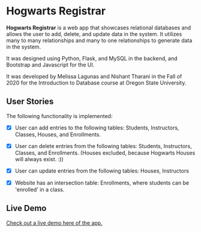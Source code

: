 # Hogwarts Registrar

**Hogwarts Registrar** is a web app that showcases relational databases and allows the user to add, delete, and update data in the system. 
It utilizes many to many relationships and many to one relationships to generate data in the system.

It was designed using Python, Flask, and MySQL in the backend, and Bootstrap and Javascript for the UI.

It was developed by Melissa Lagunas and Nishant Tharani in the Fall of 2020 for the Introduction to Database course at Oregon State University. 


## User Stories

The following functionality is implemented:

- [X] User can add entries to the following tables: Students, Instructors, Classes, Houses, and Enrollments. 
- [X]  User can delete entries from the following tables: Students, Instructors, Classes, and Enrollments. (Houses excluded, because Hogwarts Houses will always exist. :))
- [X] User can update entries from the following tables: Houses, Instructors
- [X] Website has an intersection table: Enrollments, where students can be 'enrolled' in a class. 


## Live Demo

[Check out a live demo here of the app.](http://melissalagunas.com/hogwarts/classes#)

